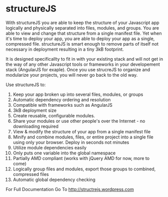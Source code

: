 structureJS
===========

With structureJS you are able to keep the structure of your Javascript app logically and physically separated into files, modules, and groups. You are able to view and change that structure from a single manifest file. Yet when it's time to deploy your app, you are able to deploy your app as a single, compressed file. structureJS is smart enough to remove parts of itself not necessary in deployment resulting in a tiny 3kB footprint. 

It is designed specificallty to fit in with your existing stack and will not get in the way of any other Javascript tools or frameworks in your developement stack (AngularJS for exaple). Once you use strucreJS to organize and modularize your projects, you will never go back to the old way.

Use structureJS to:

1. Keep your app broken up into several files, modules, or groups
2. Automatic dependency ordering and resolution
2. Compatible with frameworks such as AngularJS
3. 3kB deployment size
2. Create reusable, configurable modules.
3. Share your modules or use other people's over the Internet - no downloading required
4. View & modify the structure of your app from a single manifest file
5. Minify and combine modules, files, or entire project into a single file using only your browser. Deploy in seconds not minutes
5. Utilize module dependencies easily
6. Only puts one variable into the global namespace
7. Partially AMD compliant (works with jQuery AMD for now, more to come)
8. Logically group files and modules, export those groups to combined, compressed files 
9. Automatic global dependency checking

For Full Documentation Go To http://structrejs.wordpress.com
